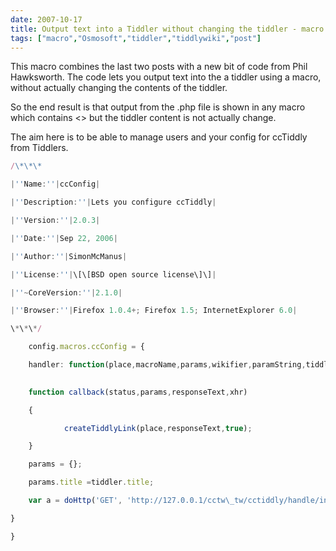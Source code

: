 ```yaml
---
date: 2007-10-17
title: Output text into a Tiddler without changing the tiddler - macro
tags: ["macro","Osmosoft","tiddler","tiddlywiki","post"]
---
```

This macro combines the last two posts with a new bit of code from Phil Hawksworth. The code lets you output text into the a tiddler using a macro, without actually changing the contents of the tiddler.  
  
So the end result is that output from the .php file is shown in any macro which contains <<ccConfig>> but the tiddler content is not actually change.  
  
The aim here is to be able to manage users and your config for ccTiddly from Tiddlers.  

  

  
```js
/\*\*\*
```
  
```js
|''Name:''|ccConfig|
```
  
```js
|''Description:''|Lets you configure ccTiddly|
```
  
```js
|''Version:''|2.0.3|
```
  
```js
|''Date:''|Sep 22, 2006|
```
  
```js
|''Author:''|SimonMcManus|
```
  
```js
|''License:''|\[\[BSD open source license\]\]|
```
  
```js
|''~CoreVersion:''|2.1.0|
```
  
```js
|''Browser:''|Firefox 1.0.4+; Firefox 1.5; InternetExplorer 6.0|
```
  
```js
\*\*\*/
```
  

  
```js
    config.macros.ccConfig = {
```
  
```js
    handler: function(place,macroName,params,wikifier,paramString,tiddler) {
```
  
```js
  
    function callback(status,params,responseText,xhr)
```
  
```js
    {
```
  
```js
            createTiddlyLink(place,responseText,true);
```
  
```js
    }
```
  

  
```js
    params = {};
```
  
```js
    params.title =tiddler.title;
```
  
```js
    var a = doHttp('GET', 'http://127.0.0.1/cctw\_tw/cctiddly/handle/index.php',null,null,null,null,callback,params);
```
  
```js
}
```
  
```js
}
```
  